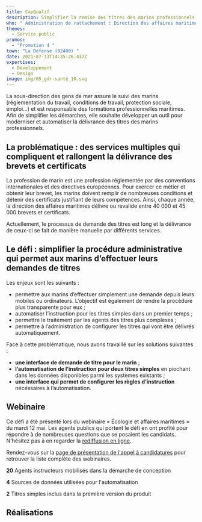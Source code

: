 ```yaml
---
title: CapQualif
description: Simplifier la remise des titres des marins professionnels
who: " Administration de rattachement : Direction des affaires maritimes"
themes:
  - Service public
promos:
  - "Promotion 4 "
town: "La Défense (92400) "
date: 2021-07-13T14:35:26.437Z
expertises:
  - Développement
  - Design
image: img/05_gdr-santé_10.svg
---
```

La sous-direction des gens de mer assure le suivi des marins (réglementation du travail, conditions de travail, protection sociale, emploi…) et est responsable des formations professionnelles maritimes. Afin de simplifier les démarches, elle souhaite développer un outil pour moderniser et automatiser la délivrance des titres des marins professionnels.

## La problématique : des services multiples qui compliquent et rallongent la délivrance des brevets et certificats

La profession de marin est une profession réglementée par des conventions internationales et des directives européennes. Pour exercer ce métier et obtenir leur brevet, les marins doivent remplir de nombreuses conditions et détenir des certificats justifiant de leurs compétences. Ainsi, chaque année, la direction des affaires maritimes délivre ou revalide entre 40 000 et 45 000 brevets et certificats.

Actuellement, le processus de demande des titres est long et la délivrance de ceux-ci se fait de manière manuelle par différents services.

## Le défi : simplifier la procédure administrative qui permet aux marins d’effectuer leurs demandes de titres

Les enjeux sont les suivants :

* permettre aux marins d’effectuer simplement une demande depuis leurs mobiles ou ordinateurs. L’objectif est également de rendre la procèdure plus transparente pour eux ;
* automatiser l’instruction pour les titres simples dans un premier temps ;
* permettre le traitement par les agents des titres plus complexes ;
* permettre à l’administration de configurer les titres qui vont être délivrés automatiquement.

Face à cette problématique, nous avons travaillé sur les solutions suivantes :

* **une interface de demande de titre pour le marin** ;
* **l’automatisation de l’instruction pour deux titres simples** en piochant dans les données disponibles parmi les systèmes existants ;
* **une interface qui permet de configurer les règles d’instruction** nécéssaires à l’automatisation.

## Webinaire

Ce défi a été présenté lors du webinaire « Écologie et affaires maritimes » du mardi 12 mai. Les agents publics qui portent le défi en ont profité pour répondre à de nombreuses questions que se posaient les candidats. N'hésitez pas à en regarder la [rediffusion en ligne](https://app.livestorm.co/demarches-simplifiees/webinaire-eig-1 "Rediffusion du webinaire").

Rendez-vous sur la [page de présentation de l'appel à candidatures](https://entrepreneur-interet-general.etalab.gouv.fr/candidature-eig.html "Présentation de l'appel à candidatures") pour retrouver la liste complète des webinaires.



**20** Agents instructeurs mobilisés dans la démarche de conception

**4** Sources de données utilisées pour l'automatisation

**2** Titres simples inclus dans la première version du produit

## Réalisations